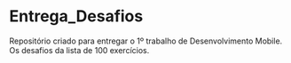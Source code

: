 # Entrega_Desafios
Repositório criado para entregar o 1º trabalho de Desenvolvimento Mobile. Os desafios da lista de 100 exercícios.
